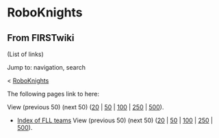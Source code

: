 # RoboKnights

## From FIRSTwiki

(List of links)

Jump to: navigation, search

< [RoboKnights](/index.php?title=RoboKnights&redirect=no "RoboKnights")

The following pages link to here:

View (previous 50) (next 50) ([20](/index.php?title=Special:Whatlinkshere/RoboKnights&limit=20&from=0 "Special:Whatlinkshere/RoboKnights") | [50](/index.php?title=Special:Whatlinkshere/RoboKnights&limit=50&from=0 "Special:Whatlinkshere/RoboKnights") | [100](/index.php?title=Special:Whatlinkshere/RoboKnights&limit=100&from=0 "Special:Whatlinkshere/RoboKnights") | [250](/index.php?title=Special:Whatlinkshere/RoboKnights&limit=250&from=0 "Special:Whatlinkshere/RoboKnights") | [500](/index.php?title=Special:Whatlinkshere/RoboKnights&limit=500&from=0 "Special:Whatlinkshere/RoboKnights")).

- [Index of FLL teams](Index_of_FLL_teams "Index of FLL teams") View (previous 50) (next 50) ([20](/index.php?title=Special:Whatlinkshere/RoboKnights&limit=20&from=0 "Special:Whatlinkshere/RoboKnights") | [50](/index.php?title=Special:Whatlinkshere/RoboKnights&limit=50&from=0 "Special:Whatlinkshere/RoboKnights") | [100](/index.php?title=Special:Whatlinkshere/RoboKnights&limit=100&from=0 "Special:Whatlinkshere/RoboKnights") | [250](/index.php?title=Special:Whatlinkshere/RoboKnights&limit=250&from=0 "Special:Whatlinkshere/RoboKnights") | [500](/index.php?title=Special:Whatlinkshere/RoboKnights&limit=500&from=0 "Special:Whatlinkshere/RoboKnights")).
